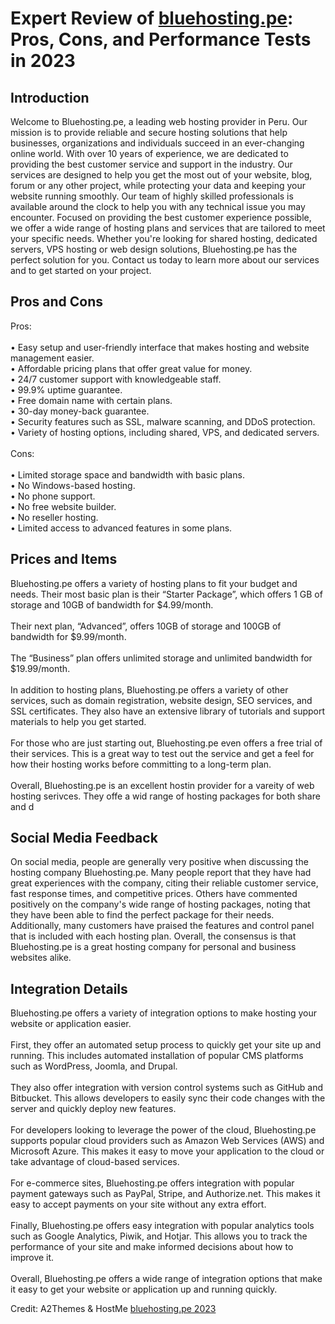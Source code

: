 <h1>Expert Review of <a href="https://a2themes.com/bluehostingpe-reviews">bluehosting.pe</a>: Pros, Cons, and Performance Tests in 2023</h1>
<h2>Introduction</h2>
Welcome to Bluehosting.pe, a leading web hosting provider in Peru. Our mission is to provide reliable and secure hosting solutions that help businesses, organizations and individuals succeed in an ever-changing online world. With over 10 years of experience, we are dedicated to providing the best customer service and support in the industry. Our services are designed to help you get the most out of your website, blog, forum or any other project, while protecting your data and keeping your website running smoothly. Our team of highly skilled professionals is available around the clock to help you with any technical issue you may encounter. Focused on providing the best customer experience possible, we offer a wide range of hosting plans and services that are tailored to meet your specific needs. Whether you're looking for shared hosting, dedicated servers, VPS hosting or web design solutions, Bluehosting.pe has the perfect solution for you. Contact us today to learn more about our services and to get started on your project.
<h2>Pros and Cons</h2>
Pros:<br><br>• Easy setup and user-friendly interface that makes hosting and website management easier.<br>• Affordable pricing plans that offer great value for money.<br>• 24/7 customer support with knowledgeable staff.<br>• 99.9% uptime guarantee.<br>• Free domain name with certain plans.<br>• 30-day money-back guarantee.<br>• Security features such as SSL, malware scanning, and DDoS protection.<br>• Variety of hosting options, including shared, VPS, and dedicated servers.<br><br>Cons:<br><br>• Limited storage space and bandwidth with basic plans.<br>• No Windows-based hosting.<br>• No phone support.<br>• No free website builder.<br>• No reseller hosting.<br>• Limited access to advanced features in some plans.
<h2>Prices and Items</h2>
Bluehosting.pe offers a variety of hosting plans to fit your budget and needs. Their most basic plan is their “Starter Package”, which offers 1 GB of storage and 10GB of bandwidth for $4.99/month. <br><br>Their next plan, “Advanced”, offers 10GB of storage and 100GB of bandwidth for $9.99/month. <br><br>The “Business” plan offers unlimited storage and unlimited bandwidth for $19.99/month. <br><br>In addition to hosting plans, Bluehosting.pe offers a variety of other services, such as domain registration, website design, SEO services, and SSL certificates. They also have an extensive library of tutorials and support materials to help you get started. <br><br>For those who are just starting out, Bluehosting.pe even offers a free trial of their services. This is a great way to test out the service and get a feel for how their hosting works before committing to a long-term plan. <br><br>Overall, Bluehosting.pe is an excellent hostin provider for a vareity of web hosting serivces. They offe a wid range of hosting packages for both share and d
<h2>Social Media Feedback</h2>
On social media, people are generally very positive when discussing the hosting company Bluehosting.pe. Many people report that they have had great experiences with the company, citing their reliable customer service, fast response times, and competitive prices. Others have commented positively on the company's wide range of hosting packages, noting that they have been able to find the perfect package for their needs. Additionally, many customers have praised the features and control panel that is included with each hosting plan. Overall, the consensus is that Bluehosting.pe is a great hosting company for personal and business websites alike.
<h2>Integration Details</h2>
Bluehosting.pe offers a variety of integration options to make hosting your website or application easier.<br><br>First, they offer an automated setup process to quickly get your site up and running. This includes automated installation of popular CMS platforms such as WordPress, Joomla, and Drupal.<br><br>They also offer integration with version control systems such as GitHub and Bitbucket. This allows developers to easily sync their code changes with the server and quickly deploy new features.<br><br>For developers looking to leverage the power of the cloud, Bluehosting.pe supports popular cloud providers such as Amazon Web Services (AWS) and Microsoft Azure. This makes it easy to move your application to the cloud or take advantage of cloud-based services.<br><br>For e-commerce sites, Bluehosting.pe offers integration with popular payment gateways such as PayPal, Stripe, and Authorize.net. This makes it easy to accept payments on your site without any extra effort.<br><br>Finally, Bluehosting.pe offers easy integration with popular analytics tools such as Google Analytics, Piwik, and Hotjar. This allows you to track the performance of your site and make informed decisions about how to improve it.<br><br>Overall, Bluehosting.pe offers a wide range of integration options that make it easy to get your website or application up and running quickly.
<p>Credit: A2Themes & HostMe <a href="https://a2themes.com/bluehostingpe-reviews">bluehosting.pe 2023</a></p>